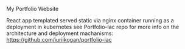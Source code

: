 My Portfolio Website

React app templated served static via nginx container running as a deployment in kubernetes see Portfolio-Iac repo for more info on the architecture and deployment machanisms: https://github.com/iuriikogan/portfolio-iac

